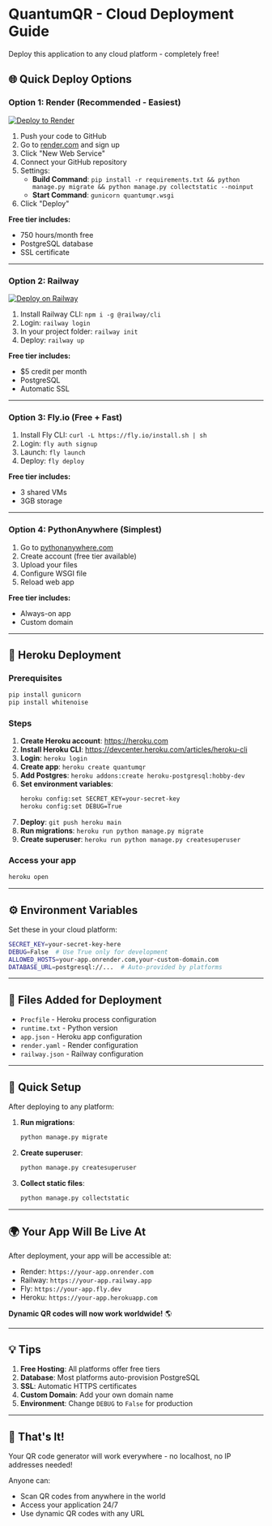 # QuantumQR - Cloud Deployment Guide

Deploy this application to any cloud platform - completely free!

## 🌐 Quick Deploy Options

### Option 1: Render (Recommended - Easiest)

[![Deploy to Render](https://render.com/images/deploy-to-render-button.svg)](https://render.com)

1. Push your code to GitHub
2. Go to [render.com](https://render.com) and sign up
3. Click "New Web Service"
4. Connect your GitHub repository
5. Settings:
   - **Build Command**: `pip install -r requirements.txt && python manage.py migrate && python manage.py collectstatic --noinput`
   - **Start Command**: `gunicorn quantumqr.wsgi`
6. Click "Deploy"

**Free tier includes:**

- 750 hours/month free
- PostgreSQL database
- SSL certificate

---

### Option 2: Railway

[![Deploy on Railway](https://railway.app/button.svg)](https://railway.app)

1. Install Railway CLI: `npm i -g @railway/cli`
2. Login: `railway login`
3. In your project folder: `railway init`
4. Deploy: `railway up`

**Free tier includes:**

- $5 credit per month
- PostgreSQL
- Automatic SSL

---

### Option 3: Fly.io (Free + Fast)

1. Install Fly CLI: `curl -L https://fly.io/install.sh | sh`
2. Login: `fly auth signup`
3. Launch: `fly launch`
4. Deploy: `fly deploy`

**Free tier includes:**

- 3 shared VMs
- 3GB storage

---

### Option 4: PythonAnywhere (Simplest)

1. Go to [pythonanywhere.com](https://www.pythonanywhere.com)
2. Create account (free tier available)
3. Upload your files
4. Configure WSGI file
5. Reload web app

**Free tier includes:**

- Always-on app
- Custom domain

---

## 🚀 Heroku Deployment

### Prerequisites

```bash
pip install gunicorn
pip install whitenoise
```

### Steps

1. **Create Heroku account**: https://heroku.com
2. **Install Heroku CLI**: https://devcenter.heroku.com/articles/heroku-cli
3. **Login**: `heroku login`
4. **Create app**: `heroku create quantumqr`
5. **Add Postgres**: `heroku addons:create heroku-postgresql:hobby-dev`
6. **Set environment variables**:
   ```bash
   heroku config:set SECRET_KEY=your-secret-key
   heroku config:set DEBUG=True
   ```
7. **Deploy**: `git push heroku main`
8. **Run migrations**: `heroku run python manage.py migrate`
9. **Create superuser**: `heroku run python manage.py createsuperuser`

### Access your app

```bash
heroku open
```

---

## ⚙️ Environment Variables

Set these in your cloud platform:

```bash
SECRET_KEY=your-secret-key-here
DEBUG=False  # Use True only for development
ALLOWED_HOSTS=your-app.onrender.com,your-custom-domain.com
DATABASE_URL=postgresql://...  # Auto-provided by platforms
```

---

## 📁 Files Added for Deployment

- `Procfile` - Heroku process configuration
- `runtime.txt` - Python version
- `app.json` - Heroku app configuration
- `render.yaml` - Render configuration
- `railway.json` - Railway configuration

---

## 🔧 Quick Setup

After deploying to any platform:

1. **Run migrations**:

   ```bash
   python manage.py migrate
   ```

2. **Create superuser**:

   ```bash
   python manage.py createsuperuser
   ```

3. **Collect static files**:
   ```bash
   python manage.py collectstatic
   ```

---

## 🌍 Your App Will Be Live At

After deployment, your app will be accessible at:

- Render: `https://your-app.onrender.com`
- Railway: `https://your-app.railway.app`
- Fly: `https://your-app.fly.dev`
- Heroku: `https://your-app.herokuapp.com`

**Dynamic QR codes will now work worldwide!** 🌎

---

## 💡 Tips

1. **Free Hosting**: All platforms offer free tiers
2. **Database**: Most platforms auto-provision PostgreSQL
3. **SSL**: Automatic HTTPS certificates
4. **Custom Domain**: Add your own domain name
5. **Environment**: Change `DEBUG` to `False` for production

---

## 🎉 That's It!

Your QR code generator will work everywhere - no localhost, no IP addresses needed!

Anyone can:

- Scan QR codes from anywhere in the world
- Access your application 24/7
- Use dynamic QR codes with any URL
